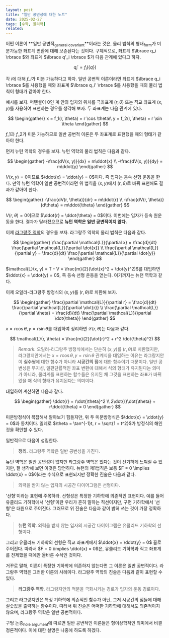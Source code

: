 ```yaml
---
layout: post
title: "일반 공변성에 대한 노트"
date: 2025-02-27
tags: [수학, 물리학]
related:
---
```


어떤 이론이 **일반 공변적<sub>general covariant</sub>**이라는 것은, 물리 법칙의 형태<sub>form</sub>가 미분가능한 좌표계 변환에 대해 보존된다는 것이다. 구체적으로, 좌표계 $\lbrace q_i \rbrace $와 좌표계 $\lbrace q'\_i \rbrace $가 다음 관계에 있다고 하자.

$$
q_i' = f_i(\{ q \})
$$

각 $i$에 대해 $f\_i$가 미분 가능하다고 하자. 일반 공변적 이론이라면 좌표계 $\lbrace q_i \rbrace $를 사용했을 때와 좌표계 $\lbrace q_i' \rbrace $를 사용했을 때의 물리 법칙이 형태가 같아야 한다.

예시를 보자. 퍼텐셜이 0인 계 안의 입자의 위치를 극좌표계 $(r, \theta)$ 또는 직교 좌표계 $(x, y)$를 사용하여 표현하는 경우를 생각해 보자. 두 좌표계는 다음 관계에 있다.

$$
\begin{gather}
x = f_1(r, \theta) = r \cos \theta\\
y = f_2(r, \theta) = r \sin \theta
\end{gather}
$$

$f\_1$과 $f\_2$가 미분 가능하므로 일반 공변적 이론은 두 좌표계로 표현했을 때의 형태가 같아야 한다.

먼저 뉴턴 역학의 경우를 보자. 뉴턴 역학의 물리 법칙은 다음과 같다.

$$
\begin{gather}
-\frac{dV(x, y)}{dx} = m\ddot{x} \\
-\frac{dV(x, y)}{dy} = m\ddot{y}
\end{gather}
$$

$V(x, y) = 0$이므로 $\ddot{x} = \ddot{y} = 0$이다. 즉 입자는 등속 선형 운동을 한다. 만약 뉴턴 역학이 일반 공변적이라면 위 법칙을 $(x, y)$에서 $(r, \theta)$로 바꿔 표현해도 결과가 같아야 한다.

$$
\begin{gather}
-\frac{dV(r, \theta)}{dr} = m\ddot{r} \\
-\frac{dV(r, \theta)}{d\theta} = m\ddot{\theta}
\end{gather}
$$

$V(r, \theta) = 0$이므로 $\ddot{r} = \ddot{\theta} = 0$이다. 이번에는 입자가 등속 원운동을 한다. 결과가 달라졌으므로 **뉴턴 역학은 일반 공변적이지 않다.**

이제 [라그랑주 역학](http://dimenerno.github.io/2025/02/27/euler-lagrange/)의 경우를 보자. 라그랑주 역학의 물리 법칙은 다음과 같다.

$$
\begin{gather}
\frac{\partial \mathcal{L}}{\partial x} = \frac{d}{dt} \frac{\partial \mathcal{L}}{\partial \dot{x}} \\
\frac{\partial \mathcal{L}}{\partial y} = \frac{d}{dt} \frac{\partial \mathcal{L}}{\partial \dot{y}}
\end{gather}
$$

$\mathcal{L}(x, y) = T - V = \frac{m}{2}(\dot{x}^2 + \dot{y}^2)$를 대입하면 $\ddot{x} = \ddot{y} = 0$, 즉 등속 선형 운동을 얻는다. 여기까지는 뉴턴 역학과 같다.

이제 오일러-라그랑주 방정식의 $(x, y)$를 $(r, \theta)$로 치환해 보자.

$$
\begin{gather}
\frac{\partial \mathcal{L}}{\partial r} = \frac{d}{dt} \frac{\partial \mathcal{L}}{\partial \dot{r}} \\
\frac{\partial \mathcal{L}}{\partial \theta} = \frac{d}{dt} \frac{\partial \mathcal{L}}{\partial \dot{\theta}}
\end{gather}
$$

$x = r\cos\theta, y = r\sin\theta$를 대입하여 정리하면 $\mathcal{L}(r, \theta)$는 다음과 같다.

$$
\mathcal{L}(r, \theta) = \frac{m}{2}(\dot{r}^2 + r^2 \dot{\theta}^2)
$$

> _Remark._ 오일러-라그랑주 방정식에서는 단순히 $(x, y)$를 $(r, \theta)$로 치환했지만, 라그랑지안에서는 $x = r \cos \theta, y = r \sin \theta$ 관계식을 대입하는 이유는 라그랑지안이 **실수쌍**에 대한 함수가 아니라 **시공간의 점**에 대한 함수이기 때문이다. 일반 공변성은 무지성, 일편단률적인 좌표 변환에 대해서 식의 형태가 유지된다는 의미가 아니라, 물리계를 표현하는 함수들은 유지된 채 그것을 표현하는 좌표가 바뀌었을 때 식의 형태가 유지된다는 의미이다.

대입하여 계산하면 다음과 같다.

$$
\begin{gather}
\ddot{r} = r\dot{\theta}^2 \\
2\dot{r}\dot{\theta} + r\ddot{\theta} = 0
\end{gather}
$$

미분방정식이 복잡해서 알아보기 힘들지만, 위 두 미분방정식은 $\ddot{x} = \ddot{y} = 0$과 동치이다. 일례로 $\theta = \tan^{-1}t, r = \sqrt{1 + t^2}$가 방정식의 해인 것을 확인할 수 있다.

일반적으로 다음이 성립한다.

> **정리.** 라그랑주 역학은 일반 공변성을 가진다.

뉴턴 역학은 일반 공변성이 없지만 라그랑주 역학은 있다는 것이 신기하게 느껴질 수 있지만, 잘 생각해 보면 이것은 당연하다. 뉴턴의 제1법칙은 보통 $F = 0 \implies \ddot{x} = 0$이라는 수식으로 표현되지만 정확한 진술은 다음과 같다.

> 외력을 받지 않는 입자의 시공간 다이어그램은 선형이다.

'선형'이라는 표현에 주목하라. 선형성은 특정한 기하학에 의존적인 표현이다. 예를 들어 유클리드 기하학에서 '선형'이란 우리가 흔히 말하는 직선이지만, 구면 기하학에서 '선형'은 대원으로 주어진다. 그러므로 위 진술은 다음과 같이 밝혀 쓰는 것이 가장 정확하다.

> **뉴턴 역학**. 외력을 받지 않는 입자의 시공간 다이어그램은 유클리드 기하학의 선형이다.

그리고 유클리드 기하학의 선형은 직교 좌표계에서 $\ddot{x} = \ddot{y} = 0$ 꼴로 주어진다. 따라서 $F = 0 \implies \ddot{x} = 0$은, 유클리드 기하학과 직교 좌표계를 전제했을 때에만 올바른 수식인 것이다.

거꾸로 말해, 이론이 특정한 기하학에 의존하지 않는다면 그 이론은 일반 공변적이다. 라그랑주 역학은 그러한 이론의 사례이다. 라그랑주 역학의 진술은 다음과 같이 표현할 수 있다.

> **라그랑주 역학**. 라그랑지안의 적분을 극화시키는 경로가 입자의 운동 경로이다.

그리고 라그랑지안은 특정 기하학에 의존적인 함수가 아닌, 그저 시공간의 점들에 대해 실숫값을 출력하는 함수이다. 따라서 위 진술은 어떠한 기하학에 대해서도 의존적이지 않으며, 라그랑주 역학은 일반 공변적이다.

구멍 논증<sub>hole argument</sub>에 따르면 일반 공변적인 이론들은 형이상학적인 의미에서 비결정론적이다. 이에 대한 설명은 나중에 하도록 하겠다.
